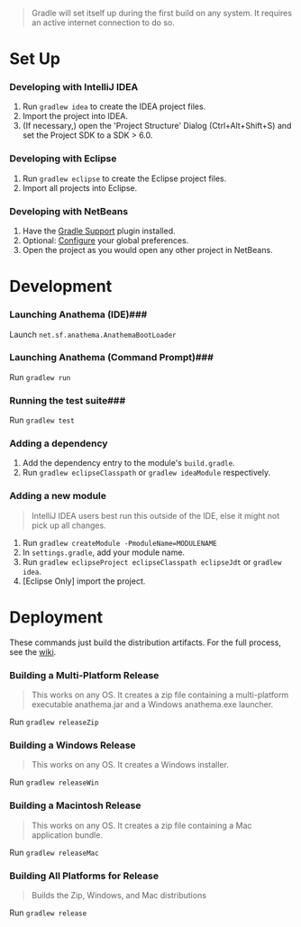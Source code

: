 > Gradle will set itself up during the first build on any system. It requires an active internet connection to do so.

Set Up
======
### Developing with IntelliJ IDEA ###
1. Run ``gradlew idea`` to create the IDEA project files.
2. Import the project into IDEA.
3. (If necessary,) open the 'Project Structure' Dialog (Ctrl+Alt+Shift+S) and set the Project SDK to a SDK > 6.0.

### Developing with Eclipse ###
1. Run ``gradlew eclipse`` to create the Eclipse project files.
2. Import all projects into Eclipse.

### Developing with NetBeans ###
1. Have the [Gradle Support](http://plugins.netbeans.org/plugin/44510/gradle-support) plugin installed.
2. Optional: [Configure](https://github.com/kelemen/netbeans-gradle-project/wiki/Global-Settings) your global preferences.
3. Open the project as you would open any other project in NetBeans.

Development
===========
### Launching Anathema (IDE)###
Launch ``net.sf.anathema.AnathemaBootLoader``

### Launching Anathema (Command Prompt)###
Run `gradlew run`

### Running the test suite###
Run ``gradlew test``

### Adding a dependency ###
1. Add the dependency entry to the module's ``build.gradle``.
2. Run ``gradlew eclipseClasspath`` or ``gradlew ideaModule`` respectively.

### Adding a new module ###
> IntelliJ IDEA users best run this outside of the IDE, else it might not pick up all changes.

1. Run ``gradlew createModule -PmoduleName=MODULENAME``
2. In ``settings.gradle``, add your module name.
4. Run ``gradlew eclipseProject eclipseClasspath eclipseJdt`` or ``gradlew idea``.
5. [Eclipse Only] import the project.

Deployment
==========
These commands just build the distribution artifacts. For the full process, see the [wiki](https://github.com/anathema/anathema/wiki/How-to-release-a-new-version).
### Building a Multi-Platform Release ###
> This works on any OS.  It creates a zip file containing a multi-platform executable anathema.jar and a Windows anathema.exe launcher.

Run ``gradlew releaseZip``

### Building a Windows Release ###
> This works on any OS.  It creates a Windows installer.

Run ``gradlew releaseWin``

### Building a Macintosh Release ###
> This works on any OS.  It creates a zip file containing a Mac application bundle.

Run ``gradlew releaseMac``

### Building All Platforms for Release
> Builds the Zip, Windows, and Mac distributions

Run ``gradlew release``
